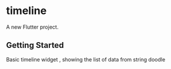 # timeline

A new Flutter project.

## Getting Started

Basic timeline widget , showing the list of data from string doodle
